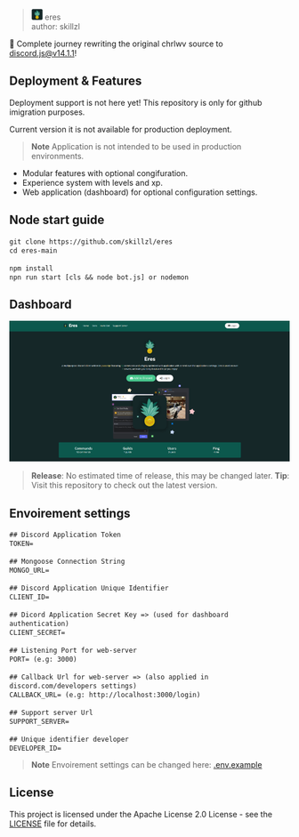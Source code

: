 
> <img src="./assets/eres-crop.png" width="20"> eres<br/> author: skillzl

  
🍍 Complete journey rewriting the original chrlwv source to discord.js@v14.1.1!

## Deployment & Features
Deployment support is not here yet! This repository is only for github imigration purposes.

Current version it is not available for production deployment.

> **Note**
> Application is not intended to be used in production environments.

- Modular features with optional congifuration.
- Experience system with levels and xp.
- Web application (dashboard) for optional configuration settings.
## Node start guide

```
git clone https://github.com/skillzl/eres
cd eres-main

npm install
npn run start [cls && node bot.js] or nodemon
```
## Dashboard
<img src="./assets/github/dashboard.png" width="1042">

> **Release**: No estimated time of release, this may be changed later.
> **Tip**: Visit this repository to check out the latest version. 
## Envoirement settings

```
## Discord Application Token
TOKEN=

## Mongoose Connection String
MONGO_URL=

## Discord Application Unique Identifier
CLIENT_ID=

## Dicord Application Secret Key => (used for dashboard authentication)
CLIENT_SECRET=

## Listening Port for web-server
PORT= (e.g: 3000)

## Callback Url for web-server => (also applied in discord.com/developers settings)
CALLBACK_URL= (e.g: http://localhost:3000/login)

## Support server Url
SUPPORT_SERVER=

## Unique identifier developer
DEVELOPER_ID=
```
> **Note**
 Envoirement settings can be changed here: [.env.example](https://github.com/skillzl/eres/blob/main/.env.example)
## License
This project is licensed under the Apache License 2.0 License - see the [LICENSE](https://github.com/skillzl/eres/blob/main/LICENSE) file for details.
